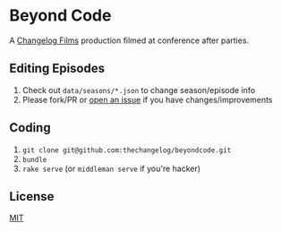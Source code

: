 # Beyond Code

A [Changelog Films][films] production filmed at conference after parties.

## Editing Episodes

1. Check out `data/seasons/*.json` to change season/episode info
2. Please fork/PR or [open an issue][issues] if you have changes/improvements

## Coding

1. `git clone git@github.com:thechangelog/beyondcode.git`
2. `bundle`
3. `rake serve` (or `middleman serve` if you're hacker)

## License

[MIT][license]

[films]: https://changelog.com/films
[issues]: https://github.com/thechangelog/beyondcode/issues
[license]: (https://github.com/thechangelog/beyondcode/blob/master/LICENSE)

